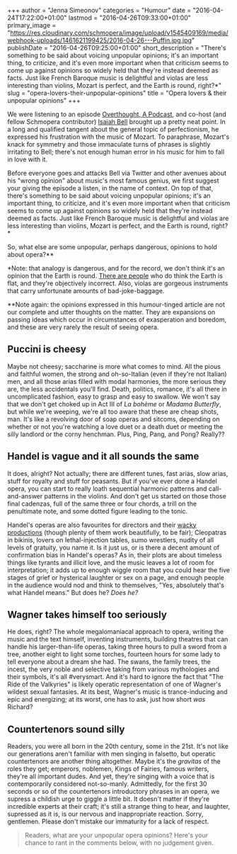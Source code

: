 +++
author = "Jenna Simeonov"
categories = "Humour"
date = "2016-04-24T17:22:00+01:00"
lastmod = "2016-04-26T09:33:00+01:00"
primary_image = "https://res.cloudinary.com/schmopera/image/upload/v1545409169/media/webhook-uploads/1461621199425/2016-04-26---Puffin.jpg.jpg"
publishDate = "2016-04-26T09:25:00+01:00"
short_description = "There&#039;s something to be said about voicing unpopular opinions; it&#039;s an important thing, to criticize, and it&#039;s even more important when that criticism seems to come up against opinions so widely held that they&#039;re instead deemed as facts. Just like French Baroque music is delightful and violas are less interesting than violins, Mozart is perfect, and the Earth is round, right?*"
slug = "opera-lovers-their-unpopular-opinions"
title = "Opera lovers &amp; their unpopular opinions"
+++

We were listening to an episode [Overthought, A Podcast](http://www.overthoughtpodcast.com/), and co-host (and fellow Schmopera contributor) [Isaiah Bell](/on-the-ego/) brought up a pretty neat point. In a long and qualified tangent about the general topic of perfectionism, he expressed his frustration with the music of Mozart. To paraphrase, Mozart's knack for symmetry and those immaculate turns of phrases is slightly irritating to Bell; there's not enough human error in his music for him to fall in love with it.

Before everyone goes and attacks Bell via Twitter and other avenues about his "wrong opinion" about music's most famous genius, we first suggest your giving the episode a listen, in the name of context. On top of that, there's something to be said about voicing unpopular opinions; it's an important thing, to criticize, and it's even more important when that criticism seems to come up against opinions so widely held that they're instead deemed as facts. Just like French Baroque music is delightful and violas are less interesting than violins, Mozart is perfect, and the Earth is round, right?\*

So, what else are some unpopular, perhaps dangerous, opinions to hold about opera?\*\*

\*Note: that analogy is dangerous, and for the record, we don't think it's an opinion that the Earth is round. [There are people](http://www.theflatearthsociety.org/cms/) who do think the Earth is flat, and they're objectively incorrect. Also, violas are gorgeous instruments that carry unfortunate amounts of bad-joke-baggage.

\*\*Note again: the opinions expressed in this humour-tinged article are not our complete and utter thoughts on the matter. They are expansions on passing ideas which occur in circumstances of exasperation and boredom, and these are very rarely the result of seeing opera.

## Puccini is cheesy

Maybe not cheesy; saccharine is more what comes to mind. All the pious and faithful women, the strong and oh-so-Italian (even if they're not Italian) men, and all those arias filled with modal harmonies, the more serious they are, the less accidentals you'll find. Death, politics, romance, it's all there in uncomplicated fashion, easy to grasp and easy to swallow. We won't say that we don't get choked up in Act III of *La bohème* or *Madama Butterfly*, but while we're weeping, we're all too aware that these are cheap shots, man. It's like a revolving door of soap operas and sitcoms, depending on whether or not you're watching a love duet or a death duet or meeting the silly landlord or the corny henchman. Plus, Ping, Pang, and Pong? Really??

## Handel is vague and it all sounds the same

It does, alright? Not actually; there are different tunes, fast arias, slow arias, stuff for royalty and stuff for peasants. But if you've ever done a Handel opera, you can start to really loath sequential harmonic patterns and call-and-answer patterns in the violins. And don't get us started on those those final cadenzas, full of the same three or four chords, a trill on the penultimate note, and some dotted figure leading to the tonic. 

Handel's operas are also favourites for directors and their [wacky productions](/5-times-handel-got-weird/) (though plenty of them work beautifully, to be fair); Cleopatras in bikinis, lovers on lethal-injection tables, sumo wrestlers, nudity of all levels of gratuity, you name it. Is it just us, or is there a decent amount of confirmation bias in Handel's operas? As in, their plots are about timeless things like tyrants and illicit love, and the music leaves a lot of room for interpretation; it adds up to enough wiggle room that you could hear the five stages of grief or hysterical laughter or sex on a page, and enough people in the audience would nod and think to themselves, "Yes, absolutely that's what Handel means." But does he? *Does he?*

## Wagner takes himself too seriously

He does, right? The whole megalomaniacal approach to opera, writing the music and the text himself, inventing instruments, building theatres that can handle his larger-than-life operas, taking three hours to pull a sword from a tree, another eight to light some torches, fourteen hours for some lady to tell everyone about a dream she had. The swans, the family trees, the incest, the very noble and selective taking from various mythologies and their symbols, it's all #verysmart. And it's hard to ignore the fact that "The Ride of the Valkyries" is likely operatic representation of one of Wagner's wildest sexual fantasies. At its best, Wagner's music is trance-inducing and epic and energizing; at its worst, one has to ask, just how short *was* Richard?

## Countertenors sound silly

Readers, you were all born in the 20th century, some in the 21st. It's not like our generations aren't familiar with men singing in falsetto, but operatic countertenors are another thing altogether. Maybe it's the *gravitas* of the roles they get; emperors, noblemen, Kings of Fairies, famous writers, they're all important dudes. And yet, they're singing with a voice that is contemporarily considered not-so-manly. Admittedly, for the first 30 seconds or so of the countertenors introductory phrases in an opera, we supress a childish urge to giggle a little bit. It doesn't matter if they're incredible experts at their craft; it's still a strange thing to hear, and laughter, supressed as it is, is our nervous and inappropriate reaction. Sorry, gentlemen. Please don't mistake our immaturity for a lack of respect.

>Readers, what are your unpopular opera opinions? Here's your chance to rant in the comments below, with no judgement given.
